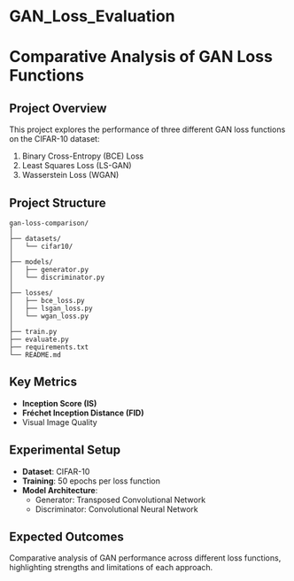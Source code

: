 # GAN_Loss_Evaluation
# Comparative Analysis of GAN Loss Functions

## Project Overview
This project explores the performance of three different GAN loss functions on the CIFAR-10 dataset:
1. Binary Cross-Entropy (BCE) Loss
2. Least Squares Loss (LS-GAN)
3. Wasserstein Loss (WGAN)

## Project Structure
```
gan-loss-comparison/
│
├── datasets/
│   └── cifar10/
│
├── models/
│   ├── generator.py
│   └── discriminator.py
│
├── losses/
│   ├── bce_loss.py
│   ├── lsgan_loss.py
│   └── wgan_loss.py
│
├── train.py
├── evaluate.py
├── requirements.txt
└── README.md
```

## Key Metrics
- **Inception Score (IS)**
- **Fréchet Inception Distance (FID)**
- Visual Image Quality

## Experimental Setup
- **Dataset**: CIFAR-10
- **Training**: 50 epochs per loss function
- **Model Architecture**: 
  - Generator: Transposed Convolutional Network
  - Discriminator: Convolutional Neural Network

## Expected Outcomes
Comparative analysis of GAN performance across different loss functions, highlighting strengths and limitations of each approach.
